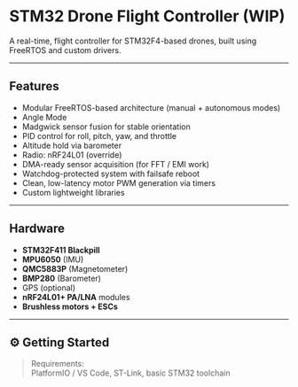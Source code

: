 # STM32 Drone Flight Controller (WIP)  
A real-time, flight controller for STM32F4-based drones, built using FreeRTOS and custom drivers.

---

## Features  
- Modular FreeRTOS-based architecture (manual + autonomous modes)
- Angle Mode
- Madgwick sensor fusion for stable orientation  
- PID control for roll, pitch, yaw, and throttle  
- Altitude hold via barometer  
- Radio: nRF24L01 (override)
- DMA-ready sensor acquisition (for FFT / EMI work)  
- Watchdog-protected system with failsafe reboot  
- Clean, low-latency motor PWM generation via timers  
- Custom lightweight libraries 

---

## Hardware  
- **STM32F411 Blackpill**  
- **MPU6050** (IMU)  
- **QMC5883P** (Magnetometer)  
- **BMP280** (Barometer)  
- GPS (optional)  
- **nRF24L01+ PA/LNA** modules  
- **Brushless motors + ESCs**  

---

## ⚙️ Getting Started  

> Requirements:  
> PlatformIO / VS Code, ST-Link, basic STM32 toolchain




